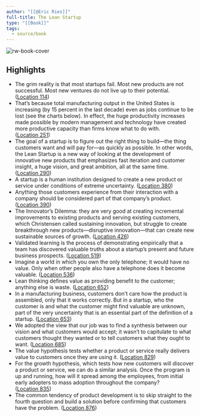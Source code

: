 ```yaml
---
author: "[[@Eric Ries]]"
full-title: The Lean Startup
type: "[[Book]]"
tags:
  - source/book
---
```




![rw-book-cover](https://images-na.ssl-images-amazon.com/images/I/51N-u8AsmdL._SL200_.jpg)

## Highlights
- The grim reality is that most startups fail. Most new products are not successful. Most new ventures do not live up to their potential. ([Location 114](https://readwise.io/to_kindle?action=open&asin=B004J4XGN6&location=114))
- That’s because total manufacturing output in the United States is increasing (by 15 percent in the last decade) even as jobs continue to be lost (see the charts below). In effect, the huge productivity increases made possible by modern management and technology have created more productive capacity than firms know what to do with. ([Location 251](https://readwise.io/to_kindle?action=open&asin=B004J4XGN6&location=251))
- The goal of a startup is to figure out the right thing to build—the thing customers want and will pay for—as quickly as possible. In other words, the Lean Startup is a new way of looking at the development of innovative new products that emphasizes fast iteration and customer insight, a huge vision, and great ambition, all at the same time. ([Location 290](https://readwise.io/to_kindle?action=open&asin=B004J4XGN6&location=290))
- A startup is a human institution designed to create a new product or service under conditions of extreme uncertainty. ([Location 380](https://readwise.io/to_kindle?action=open&asin=B004J4XGN6&location=380))
- Anything those customers experience from their interaction with a company should be considered part of that company’s product. ([Location 390](https://readwise.io/to_kindle?action=open&asin=B004J4XGN6&location=390))
- The Innovator’s Dilemma: they are very good at creating incremental improvements to existing products and serving existing customers, which Christensen called sustaining innovation, but struggle to create breakthrough new products—disruptive innovation—that can create new sustainable sources of growth. ([Location 426](https://readwise.io/to_kindle?action=open&asin=B004J4XGN6&location=426))
- Validated learning is the process of demonstrating empirically that a team has discovered valuable truths about a startup’s present and future business prospects. ([Location 519](https://readwise.io/to_kindle?action=open&asin=B004J4XGN6&location=519))
- Imagine a world in which you own the only telephone; it would have no value. Only when other people also have a telephone does it become valuable. ([Location 536](https://readwise.io/to_kindle?action=open&asin=B004J4XGN6&location=536))
- Lean thinking defines value as providing benefit to the customer; anything else is waste. ([Location 652](https://readwise.io/to_kindle?action=open&asin=B004J4XGN6&location=652))
- In a manufacturing business, customers don’t care how the product is assembled, only that it works correctly. But in a startup, who the customer is and what the customer might find valuable are unknown, part of the very uncertainty that is an essential part of the definition of a startup. ([Location 653](https://readwise.io/to_kindle?action=open&asin=B004J4XGN6&location=653))
- We adopted the view that our job was to find a synthesis between our vision and what customers would accept; it wasn’t to capitulate to what customers thought they wanted or to tell customers what they ought to want. ([Location 685](https://readwise.io/to_kindle?action=open&asin=B004J4XGN6&location=685))
- The value hypothesis tests whether a product or service really delivers value to customers once they are using it. ([Location 829](https://readwise.io/to_kindle?action=open&asin=B004J4XGN6&location=829))
- For the growth hypothesis, which tests how new customers will discover a product or service, we can do a similar analysis. Once the program is up and running, how will it spread among the employees, from initial early adopters to mass adoption throughout the company? ([Location 835](https://readwise.io/to_kindle?action=open&asin=B004J4XGN6&location=835))
- The common tendency of product development is to skip straight to the fourth question and build a solution before confirming that customers have the problem. ([Location 876](https://readwise.io/to_kindle?action=open&asin=B004J4XGN6&location=876))
